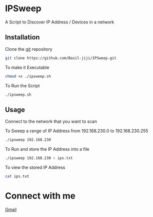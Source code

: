 # IPSweep

A Script to Discover IP Address / Devices in a network

## Installation

Clone the [git](https://github.com/Basil-jiji/IPSweep.git) repository
```bash
git clone https://github.com/Basil-jiji/IPSweep.git
```
To make it Executable
```bash
chmod +x ./ipsweep.sh
```
To Run the Script
```bash
./ipsweep.sh
```
## Usage

Connect to the network that you want to scan

To Sweep a range of IP Address from 192.168.230.0 to 192.168.230.255
```bash
./ipsweep 192.168.230
```
To Run and store the IP Address into a file
```bash
./ipsweep 192.168.230 > ips.txt
```
To view the stored IP Address
```bash
cat ips.txt
```
# Connect with me
[Gmail](basiljiji2015@gmail.com)
